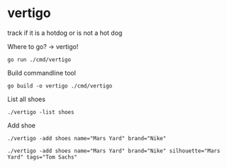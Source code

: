 # vertigo
track if it is a hotdog or is not a hot dog

Where to go? -> vertigo!

`go run ./cmd/vertigo`


Build commandline tool 

`go build -o vertigo ./cmd/vertigo`

List all shoes

`./vertigo -list shoes`

Add shoe

`./vertigo -add shoes name="Mars Yard" brand="Nike"`

`./vertigo -add shoes name="Mars Yard" brand="Nike" silhouette="Mars Yard" tags="Tom Sachs"`

